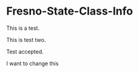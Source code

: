 # Fresno-State-Class-Info

This is a test.

This is test two.

Test accepted.

I want to change this